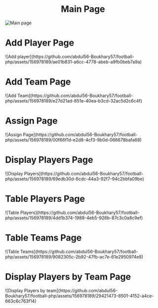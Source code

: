 <center><h1>Main Page</h1></center>
<img src="https://github.com/abdul56-Boukhary57/football-php/assets/156978189/06cdb874-4dbd-4537-a713-c93d11106401" alt="Main page">
<h1>Add Player Page</h1>
![Add player](https://github.com/abdul56-Boukhary57/football-php/assets/156978189/ae01b831-a6cc-4778-abeb-a9fb0beb7a9a)
<h1>Add Team Page</h1>
![Add Team](https://github.com/abdul56-Boukhary57/football-php/assets/156978189/e27d21ad-851e-40ea-b3cd-32ac5d2c6c4f)
<h1>Assign Page</h1>
![Assign Page](https://github.com/abdul56-Boukhary57/football-php/assets/156978189/00f66f1d-e2d8-4cf3-9b0d-066678bafa68)
<h1>Display Players Page</h1>
![Display Players](https://github.com/abdul56-Boukhary57/football-php/assets/156978189/69edb30d-6cdc-44a3-92f7-94c2bbfa09be)
<h1>Table Players Page</h1>
![Table Players](https://github.com/abdul56-Boukhary57/football-php/assets/156978189/4dd1b374-1988-4eb5-926b-87c3c0a8c9ef)
<h1>Table Teams Page</h1>
![Table Teams](https://github.com/abdul56-Boukhary57/football-php/assets/156978189/9082305c-2b92-47fb-ac7e-61e2950974e8)
<h1>Display Players by Team Page</h1>
![Display Players by team](https://github.com/abdul56-Boukhary57/football-php/assets/156978189/29421473-8501-4152-a4ce-663c6c763f14)
